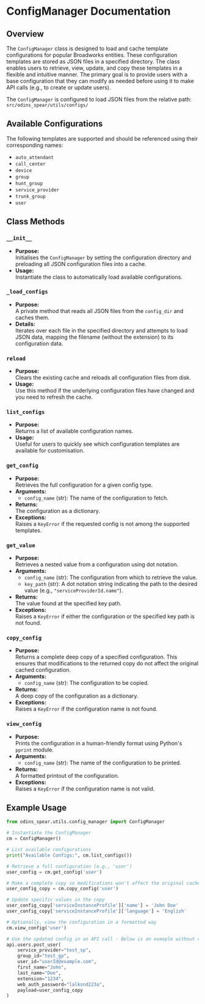 # ConfigManager Documentation

## Overview

The `ConfigManager` class is designed to load and cache template configurations for popular Broadworks entities. These configuration templates are stored as JSON files in a specified directory. The class enables users to retrieve, view, update, and copy these templates in a flexible and intuitive manner. The primary goal is to provide users with a base configuration that they can modify as needed before using it to make API calls (e.g., to create or update users).


The `ConfigManager` is configured to load JSON files from the relative path:  
`src/odins_spear/utils/configs/`

## Available Configurations

The following templates are supported and should be referenced using their corresponding names:

- `auto_attendant`
- `call_center`
- `device`
- `group`
- `hunt_group`
- `service_provider`
- `trunk_group`
- `user`

## Class Methods

### `__init__`
- **Purpose:**  
  Initialises the `ConfigManager` by setting the configuration directory and preloading all JSON configuration files into a cache.
- **Usage:**  
  Instantiate the class to automatically load available configurations.

### `_load_configs`
- **Purpose:**  
  A private method that reads all JSON files from the `config_dir` and caches them.
- **Details:**  
  Iterates over each file in the specified directory and attempts to load JSON data, mapping the filename (without the extension) to its configuration data.

### `reload`
- **Purpose:**  
  Clears the existing cache and reloads all configuration files from disk.
- **Usage:**  
  Use this method if the underlying configuration files have changed and you need to refresh the cache.

### `list_configs`
- **Purpose:**  
  Returns a list of available configuration names.
- **Usage:**  
  Useful for users to quickly see which configuration templates are available for customisation.

### `get_config`
- **Purpose:**  
  Retrieves the full configuration for a given config type.
- **Arguments:**  
  - `config_name` (str): The name of the configuration to fetch.
- **Returns:**  
  The configuration as a dictionary.
- **Exceptions:**  
  Raises a `KeyError` if the requested config is not among the supported templates.

### `get_value`
- **Purpose:**  
  Retrieves a nested value from a configuration using dot notation.
- **Arguments:**  
  - `config_name` (str): The configuration from which to retrieve the value.
  - `key_path` (str): A dot notation string indicating the path to the desired value (e.g., `"serviceProviderId.name"`).
- **Returns:**  
  The value found at the specified key path.
- **Exceptions:**  
  Raises a `KeyError` if either the configuration or the specified key path is not found.

### `copy_config`
- **Purpose:**  
  Returns a complete deep copy of a specified configuration. This ensures that modifications to the returned copy do not affect the original cached configuration.
- **Arguments:**  
  - `config_name` (str): The configuration to be copied.
- **Returns:**  
  A deep copy of the configuration as a dictionary.
- **Exceptions:**  
  Raises a `KeyError` if the configuration name is not found.

### `view_config`
- **Purpose:**  
  Prints the configuration in a human-friendly format using Python's `pprint` module.
- **Arguments:**  
  - `config_name` (str): The name of the configuration to be printed.
- **Returns:**  
  A formatted printout of the configuration.
- **Exceptions:**  
  Raises a `KeyError` if the configuration name is not valid.

## Example Usage

```python
from odins_spear.utils.config_manager import ConfigManager

# Instantiate the ConfigManager
cm = ConfigManager()

# List available configurations
print("Available Configs:", cm.list_configs())

# Retrieve a full configuration (e.g., 'user')
user_config = cm.get_config('user')

# Make a complete copy so modifications won't affect the original cached config
user_config_copy = cm.copy_config('user')

# Update specific values in the copy
user_config_copy['serviceInstanceProfile']['name'] = 'John Doe'
user_config_copy['serviceInstanceProfile']['language'] = 'English'

# Optionally, view the configuration in a formatted way
cm.view_config('user')

# Use the updated config in an API call - Below is an exmaple without com
api.users.post_user(
    service_provider="test_sp",
    group_id="test_gp",
    user_id="userId@example.com",
    first_name="John",
    last_name="Doe",
    extension="1234",
    web_auth_password="lalksnd223a",
    payload=user_config_copy
)
```

